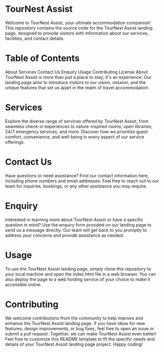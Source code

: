 # TourNest Assist
Welcome to TourNest Assist, your ultimate accommodation companion! This repository contains the source code for the TourNest Assist landing page, designed to provide visitors with information about our services, facilities, and contact details.

# Table of Contents
About
Services
Contact Us
Enquiry
Usage
Contributing
License
About
TourNest Assist is more than just a place to stay; it's an experience. Our landing page aims to introduce visitors to our vision, mission, and the unique features that set us apart in the realm of travel accommodation.

# Services
Explore the diverse range of services offered by TourNest Assist, from seamless check-in experiences to nature-inspired rooms, open libraries, 24/7 emergency services, and more. Discover how we prioritize guest comfort, convenience, and well-being in every aspect of our service offerings.

# Contact Us
Have questions or need assistance? Find our contact information here, including phone numbers and email addresses. Feel free to reach out to our team for inquiries, bookings, or any other assistance you may require.

# Enquiry
Interested in learning more about TourNest Assist or have a specific question in mind? Use the enquiry form provided on our landing page to send us a message directly. Our team will get back to you promptly to address your concerns and provide assistance as needed.

# Usage
To use the TourNest Assist landing page, simply clone this repository to your local machine and open the index.html file in a web browser. You can also deploy the page to a web hosting service of your choice to make it accessible online.

# Contributing
We welcome contributions from the community to help improve and enhance the TourNest Assist landing page. If you have ideas for new features, design improvements, or bug fixes, feel free to open an issue or submit a pull request. Together, we can make TourNest Assist even better! Feel free to customize this README template to fit the specific needs and details of your TourNest Assist landing page project. Happy coding!
